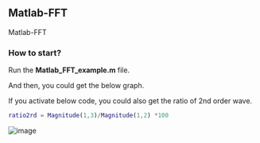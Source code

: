 ## Matlab-FFT
Matlab-FFT

### How to start?
Run the **Matlab_FFT_example.m** file.

And then, you could get the below graph. 

If you activate below code, you could also get the ratio of 2nd order wave. 
```matlab
ratio2rd = Magnitude(1,3)/Magnitude(1,2) *100
```
![image](https://user-images.githubusercontent.com/71545160/117936715-267df580-b340-11eb-8261-e42181423acc.png)
